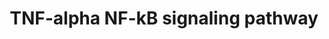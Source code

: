 ---
annotations:
- type: Pathway Ontology
  value: signaling pathway
- type: Pathway Ontology
  value: cancer pathway
- type: Disease Ontology
  value: cancer
authors:
- MaintBot
- MirellaKalafati
- Fehrhart
- Eweitz
description: ''
last-edited: 2021-05-23
organisms:
- Canis familiaris
redirect_from:
- /index.php/Pathway:WP1163
- /instance/WP1163
schema-jsonld:
- '@context': https://schema.org/
  '@id': https://wikipathways.github.io/pathways/WP1163.html
  '@type': Dataset
  creator:
    '@type': Organization
    name: WikiPathways
  description: ''
  keywords:
  - RNF25
  - MAP3K7IP1
  - TNFRSF11A
  - RNF216
  - RASAL2
  - RPL30
  - PSMC2
  - LOC480907
  - NFKBIA
  - MCM5
  - YWHAH
  - SMARCA4
  - LOC486122
  - CREBBP
  - AKAP8
  - POLR2H
  - CASP8
  - LOC612286
  - TNFRSF1A
  - TRAF4
  - CUL1
  - PEBP1
  - KPNA3
  - HSPB1
  - PML
  - DPF2
  - KPNA2
  - DAP
  - RPL8
  - WDR68
  - MTIF2
  - UNC5CL
  - UBE2D2
  - CASP7
  - UBE2I
  - POLR1D
  - COMMD1
  - TNFRSF8
  - NFKBIB
  - EIF4A3
  - BIRC3
  - ALPL
  - PRKACA
  - YWHAZ
  - BAG4
  - PTPN11
  - BIRC2
  - COPS3
  - CAPN3
  - SKP1
  - HSP90AB1
  - DDX3X
  - RELB
  - YWHAG
  - IKBKB
  - YWHAE
  - G3BP2
  - TXLNA
  - FANCD2
  - MCC
  - PKN1
  - TANK
  - USP2
  - FADD
  - TIFA
  - CDC37
  - REL
  - ZFAND5
  - MAP2K5
  - GSK3B
  - TRAF1
  - POLR2L
  - POLR1B
  - STAT1
  - LRPPRC
  - GNB2L1
  - NFKB2
  - RPS11
  - Gene
  - PEG3
  - CSNK2A1
  - FKBP5
  - CASP2
  - CASP3
  - PSMD6
  - PAPOLA
  - PSMB5
  - TNF
  - CASP8AP2
  - TRADD
  - RIPK2
  - BCL7A
  - HIST3H3
  - MAP3K3
  - MAP3K7IP3
  - PSMD7
  - MAP3K8
  - KPNA6
  - TNIP2
  - TRAF6
  - KCNQ1
  - YWHAQ
  - PPP2CA
  - AKT1
  - NFKBIZ
  - FAF1
  - IKBKE
  - MAP3K14
  - Gene Symbol
  - TNIP1
  - PDCD2
  - TRAF5
  - AKT2
  - NR2C2
  - LOC487309
  - RPS6KA5
  - NFKBIE
  - CDC34
  - IQGAP2
  - TRAF3
  - TNFAIP3
  - MCM7
  - RIPK3
  - CASP10
  - USP11
  - FLNA
  - MAP3K7IP2
  - POLR1C
  - CSNK2B
  - CSNK2A2
  - MAP3K2
  - TBK1
  - KTN1
  - TNFRSF1B
  - BCL3
  - PSMC1
  - BTRC
  - ACTL6A
  - GAB1
  - TRAIP
  - NKIRAS2
  - MARK2
  - LOC475035
  - PSMC3
  - PTK2
  - UBCH5C
  - SUMO1
  - SMARCE1
  - PIAS3
  - PRKCZ
  - CD3EAP
  - RPL6
  - TRPC4AP
  - GTF2I
  - IKBKG
  - RPL4
  - RPS6KB1
  - CAV1
  - PSMD12
  - TRAF2
  - IKBKAP
  - RPS13
  - NSMAF
  - GLG1
  - RELA
  - CYLD
  - POLR1E
  - SMARCB1
  - NKIRAS1
  - PFDN2
  - FBXW11
  - CFLAR
  - FBL
  - CHUK
  - CRADD
  - PSMD1
  - SRC
  - PSMD3
  - PSMD13
  - SMARCC2
  - AZI2
  - RIPK1
  - LOC480438
  - POLR1A
  - YWHAB
  - SMARCC1
  - NFKB1
  - NALP4
  - MAP3K1
  license: CC0
  name: TNF-alpha NF-kB signaling pathway
seo: CreativeWork
title: TNF-alpha NF-kB signaling pathway
wpid: WP1163
---